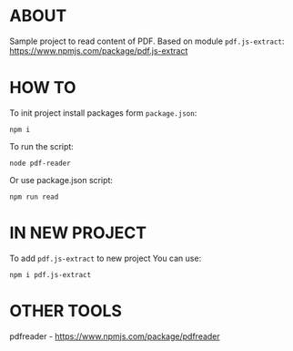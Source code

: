 # ABOUT

Sample project to read content of PDF.
Based on module `pdf.js-extract`:
https://www.npmjs.com/package/pdf.js-extract

# HOW TO

To init project install packages form `package.json`:
```
npm i
```

To run the script:
```
node pdf-reader
```

Or use package.json script:
```
npm run read
```

# IN NEW PROJECT

To add `pdf.js-extract` to new project You can use:
```
npm i pdf.js-extract
```

# OTHER TOOLS

pdfreader - https://www.npmjs.com/package/pdfreader
